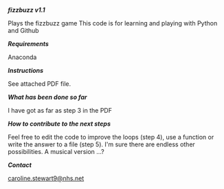 **_fizzbuzz v1.1_**

Plays the fizzbuzz game
This code is for learning and playing with Python and Github


**_Requirements_** 

Anaconda 


**_Instructions_** 

See attached PDF file.


**_What has been done so far_** 

I have got as far as step 3 in the PDF


**_How to contribute to the next steps_** 

Feel free to edit the code to improve the loops (step 4), use a function or write the answer to a file (step 5).
I'm sure there are endless other possibilities.  A musical version ...?

**_Contact_** 

caroline.stewart9@nhs.net
